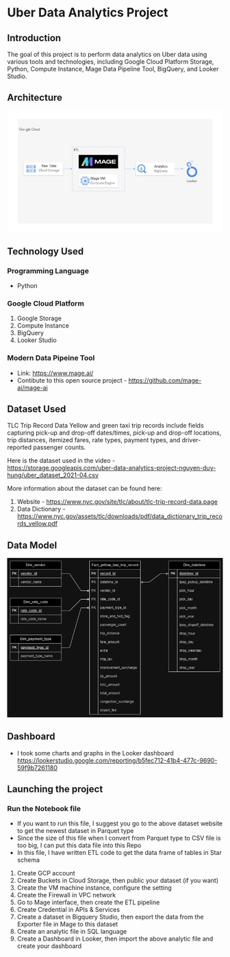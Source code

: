 # Uber Data Analytics Project

## Introduction

The goal of this project is to perform data analytics on Uber data using various tools and technologies, including Google Cloud Platform Storage, Python, Compute Instance, Mage Data Pipeline Tool, BigQuery, and Looker Studio.

## Architecture 
<img src="Architecture.png">

## Technology Used
### Programming Language 
- Python

### Google Cloud Platform
1. Google Storage
2. Compute Instance 
3. BigQuery
4. Looker Studio

### Modern Data Pipeine Tool 
- Link: https://www.mage.ai/
- Contibute to this open source project - https://github.com/mage-ai/mage-ai


## Dataset Used
TLC Trip Record Data
Yellow and green taxi trip records include fields capturing pick-up and drop-off dates/times, pick-up and drop-off locations, trip distances, itemized fares, rate types, payment types, and driver-reported passenger counts. 

Here is the dataset used in the video - https://storage.googleapis.com/uber-data-analytics-project-nguyen-duy-hung/uber_dataset_2021-04.csv

More information about the dataset can be found here:
1. Website - https://www.nyc.gov/site/tlc/about/tlc-trip-record-data.page
2. Data Dictionary - https://www.nyc.gov/assets/tlc/downloads/pdf/data_dictionary_trip_records_yellow.pdf

## Data Model
<img src="Data Models-Uber Data Analytics Project.png">

## Dashboard
- I took some charts and graphs in the Looker dashboard https://lookerstudio.google.com/reporting/b5fec712-41b4-477c-9690-59f9b7261180

## Launching the project
### Run the Notebook file
- If you want to run this file, I suggest you go to the above dataset website to get the newest dataset in Parquet type
- Since the size of this file when I convert from Parquet type to CSV file is too big, I can put this data file into this Repo
- In this file, I have written ETL code to get the data frame of tables in Star schema

1. Create GCP account
2. Create Buckets in Cloud Storage, then public your dataset (if you want)
3. Create the VM machine instance, configure the setting
4. Create the Firewall in VPC network
5. Go to Mage interface, then create the ETL pipeline
6. Create Credential in APIs & Services
7. Create a dataset in Bigquery Studio, then export the data from the Exporter file in Mage to this dataset
8. Create an analytic file in SQL language
9. Create a Dashboard in Looker, then import the above analytic file and create your dashboard
